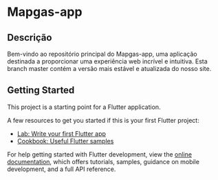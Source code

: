 # Mapgas-app

## Descrição
Bem-vindo ao repositório principal do Mapgas-app, uma aplicação destinada a proporcionar uma experiência web incrível e intuitiva. Esta branch master contém a versão mais estável e atualizada do nosso site.

## Getting Started
This project is a starting point for a Flutter application.

A few resources to get you started if this is your first Flutter project:

- [Lab: Write your first Flutter app](https://docs.flutter.dev/get-started/codelab)
- [Cookbook: Useful Flutter samples](https://docs.flutter.dev/cookbook)

For help getting started with Flutter development, view the
[online documentation](https://docs.flutter.dev/), which offers tutorials,
samples, guidance on mobile development, and a full API reference.
